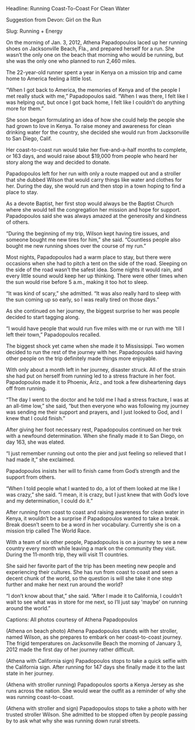 Headline: Running Coast-To-Coast For Clean Water

Suggestion from Devon: Girl on the Run 

Slug: Running + Energy 

On the morning of Jan. 3, 2012, Athena Papadopoulos laced up her running shoes on Jacksonville Beach, Fla., and prepared herself for a run. She wasn’t the only one on the beach that morning who would be running, but she was the only one who planned to run 2,460 miles.

The 22-year-old runner spent a year in Kenya on a mission trip and came home to America feeling a little lost. 	

“When I got back to America, the memories of Kenya and of the people I met really stuck with me,” Papadopoulos said. “When I was there, I felt like I was helping out, but once I got back home, I felt like I couldn’t do anything more for them.”

She soon began formulating an idea of how she could help the people she had grown to love in Kenya. To raise money and awareness for clean drinking water for the country, she decided she would run from Jacksonville to San Diego, Calif. 

Her coast-to-coast run would take her five-and-a-half months to complete, or 163 days, and would raise about $19,000 from people who heard her story along the way and decided to donate. 

Papadopoulos left for her run with only a route mapped out and a stroller that she dubbed Wilson that would carry things like water and clothes for her.  During the day, she would run and then stop in a town hoping to find a place to stay.

As a devote Baptist, her first stop would always be the Baptist Church where she would tell the congregation her mission and hope for support.  Papadopoulos said she was always amazed at the generosity and kindness of others.

“During the beginning of my trip, Wilson kept having tire issues, and someone bought me new tires for him,” she said. “Countless people also bought me new running shoes over the course of my run.”

Most nights, Papadopoulos had a warm place to stay, but there were occasions when she had to pitch a tent on the side of the road. Sleeping on the side of the road wasn’t the safest idea. Some nights it would rain, and every little sound would keep her up thinking. There were other times when the sun would rise before 5 a.m., making it too hot to sleep. 

“It was kind of scary,” she admitted. “It was also really hard to sleep with the sun coming up so early, so I was really tired on those days.”

As she continued on her journey, the biggest surprise to her was people decided to start tagging along.

“I would have people that would run five miles with me or run with me ‘till I left their town,” Papadopoulos recalled. 

The biggest shock yet came when she made it to Mississippi. Two women decided to run the rest of the journey with her. Papadopoulos said having other people on the trip definitely made things more enjoyable.

With only about a month left in her journey, disaster struck. All of the strain she had put on herself from running led to a stress fracture in her foot. Papadopoulos made it to Phoenix, Ariz., and took a few disheartening days off from running.

“The day I went to the doctor and he told me I had a stress fracture, I was at an all-time low,” she said, “but then everyone who was following my journey was sending me their support and prayers, and I just looked to God, and I knew that I could finish.”

After giving her foot necessary rest, Papadopoulos continued on her trek with a newfound determination. When she finally made it to San Diego, on day 163, she was elated. 

“I just remember running out onto the pier and just feeling so relieved that I had made it,” she exclaimed. 

Papadopoulos insists her will to finish came from God’s strength and the support from others.

“When I told people what I wanted to do, a lot of them looked at me like I was crazy,” she said. “I mean, it is crazy, but I just knew that with God’s love and my determination, I could do it.” 

After running from coast to coast and raising awareness for clean water in Kenya, it wouldn’t be a surprise if Papadopoulos wanted to take a break. Break doesn’t seem to be a word in her vocabulary. Currently she is on a mission trip called The World Race.

With a team of six other people, Papadopoulos is on a journey to see a new country every month while leaving a mark on the community they visit. During the 11-month trip, they will visit 11 countries. 

She said her favorite part of the trip has been meeting new people and experiencing their cultures. She has run from coast to coast and seen a decent chunk of the world, so the question is will she take it one step further and make her next run around the world? 

“I don’t know about that,” she said. “After I made it to California, I couldn’t wait to see what was in store for me next, so I’ll just say 'maybe' on running around the world.” 

Captions: All photos courtesy of Athena Papadopoulos

(Athena on beach photo) Athena Papadopoulos stands with her stroller, named Wilson, as she prepares to embark on her coast-to-coast journey.  The frigid temperatures on Jacksonville Beach the morning of January 3, 2012 made the first day of her journey rather difficult. 

(Athena with California sign) Papadopoulos stops to take a quick selfie with the California sign. After running for 147 days she finally made it to the last state in her journey. 

(Athena with stroller running) Papadopoulos sports a Kenya Jersey as she runs across the nation. She would wear the outfit as a reminder of why she was running coast-to-coast.

(Athena with stroller and sign) Papadopoulos stops to take a photo with her trusted stroller Wilson. She admitted to be stopped often by people passing by to ask what why she was running down rural streets. 

	

